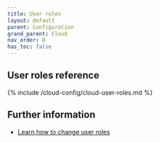```yaml
---
title: User roles
layout: default
parent: Configuration
grand_parent: Cloud
nav_order: 8
has_toc: false
---
```


## User roles reference

{% include /cloud-config/cloud-user-roles.md %}

## Further information

* [Learn how to change user roles](/cloud/cloud-configuration/cloud-user-edit-role)
